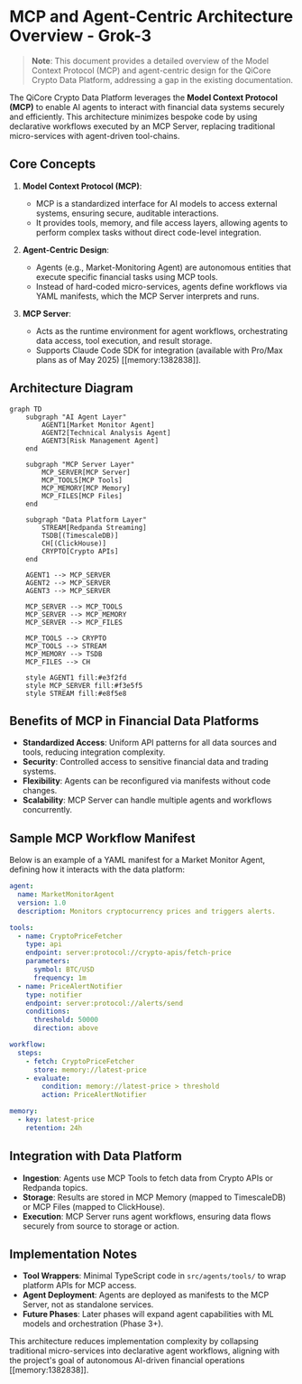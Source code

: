# MCP and Agent-Centric Architecture Overview - Grok-3

> **Note**: This document provides a detailed overview of the Model Context Protocol (MCP) and agent-centric design for the QiCore Crypto Data Platform, addressing a gap in the existing documentation.

The QiCore Crypto Data Platform leverages the **Model Context Protocol (MCP)** to enable AI agents to interact with financial data systems securely and efficiently. This architecture minimizes bespoke code by using declarative workflows executed by an MCP Server, replacing traditional micro-services with agent-driven tool-chains.

## Core Concepts

1. **Model Context Protocol (MCP)**:
   - MCP is a standardized interface for AI models to access external systems, ensuring secure, auditable interactions.
   - It provides tools, memory, and file access layers, allowing agents to perform complex tasks without direct code-level integration.

2. **Agent-Centric Design**:
   - Agents (e.g., Market-Monitoring Agent) are autonomous entities that execute specific financial tasks using MCP tools.
   - Instead of hard-coded micro-services, agents define workflows via YAML manifests, which the MCP Server interprets and runs.

3. **MCP Server**:
   - Acts as the runtime environment for agent workflows, orchestrating data access, tool execution, and result storage.
   - Supports Claude Code SDK for integration (available with Pro/Max plans as of May 2025) [[memory:1382838]].

## Architecture Diagram

```mermaid
graph TD
    subgraph "AI Agent Layer"
        AGENT1[Market Monitor Agent]
        AGENT2[Technical Analysis Agent]
        AGENT3[Risk Management Agent]
    end
    
    subgraph "MCP Server Layer"
        MCP_SERVER[MCP Server]
        MCP_TOOLS[MCP Tools]
        MCP_MEMORY[MCP Memory]
        MCP_FILES[MCP Files]
    end
    
    subgraph "Data Platform Layer"
        STREAM[Redpanda Streaming]
        TSDB[(TimescaleDB)]
        CH[(ClickHouse)]
        CRYPTO[Crypto APIs]
    end
    
    AGENT1 --> MCP_SERVER
    AGENT2 --> MCP_SERVER
    AGENT3 --> MCP_SERVER
    
    MCP_SERVER --> MCP_TOOLS
    MCP_SERVER --> MCP_MEMORY
    MCP_SERVER --> MCP_FILES
    
    MCP_TOOLS --> CRYPTO
    MCP_TOOLS --> STREAM
    MCP_MEMORY --> TSDB
    MCP_FILES --> CH
    
    style AGENT1 fill:#e3f2fd
    style MCP_SERVER fill:#f3e5f5
    style STREAM fill:#e8f5e8
```

## Benefits of MCP in Financial Data Platforms
- **Standardized Access**: Uniform API patterns for all data sources and tools, reducing integration complexity.
- **Security**: Controlled access to sensitive financial data and trading systems.
- **Flexibility**: Agents can be reconfigured via manifests without code changes.
- **Scalability**: MCP Server can handle multiple agents and workflows concurrently.

## Sample MCP Workflow Manifest

Below is an example of a YAML manifest for a Market Monitor Agent, defining how it interacts with the data platform:

```yaml
agent:
  name: MarketMonitorAgent
  version: 1.0
  description: Monitors cryptocurrency prices and triggers alerts.

tools:
  - name: CryptoPriceFetcher
    type: api
    endpoint: server:protocol://crypto-apis/fetch-price
    parameters:
      symbol: BTC/USD
      frequency: 1m
  - name: PriceAlertNotifier
    type: notifier
    endpoint: server:protocol://alerts/send
    conditions:
      threshold: 50000
      direction: above

workflow:
  steps:
    - fetch: CryptoPriceFetcher
      store: memory://latest-price
    - evaluate:
        condition: memory://latest-price > threshold
        action: PriceAlertNotifier

memory:
  - key: latest-price
    retention: 24h
```

## Integration with Data Platform
- **Ingestion**: Agents use MCP Tools to fetch data from Crypto APIs or Redpanda topics.
- **Storage**: Results are stored in MCP Memory (mapped to TimescaleDB) or MCP Files (mapped to ClickHouse).
- **Execution**: MCP Server runs agent workflows, ensuring data flows securely from source to storage or action.

## Implementation Notes
- **Tool Wrappers**: Minimal TypeScript code in `src/agents/tools/` to wrap platform APIs for MCP access.
- **Agent Deployment**: Agents are deployed as manifests to the MCP Server, not as standalone services.
- **Future Phases**: Later phases will expand agent capabilities with ML models and orchestration (Phase 3+).

This architecture reduces implementation complexity by collapsing traditional micro-services into declarative agent workflows, aligning with the project's goal of autonomous AI-driven financial operations [[memory:1382838]]. 